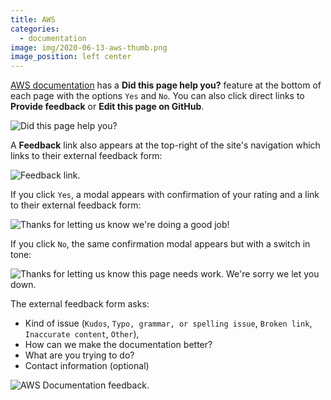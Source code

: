 ```yaml
---
title: AWS
categories:
  - documentation
image: img/2020-06-13-aws-thumb.png
image_position: left center
---
```


<!-- extra-eyes ignore provide -->

[AWS documentation](https://docs.aws.amazon.com/) has a **Did this page help you?** feature at the bottom of each page with the options `Yes` and `No`. You can also click direct links to **Provide feedback** or **Edit this page on GitHub**.

![Did this page help you?](/feedback-library/img/2020-06-13-aws.png)

A **Feedback** link also appears at the top-right of the site's navigation which links to their external feedback form:

![Feedback link.](/feedback-library/img/2020-06-13-aws-1.png)

If you click `Yes`, a modal appears with confirmation of your rating and a link to their external feedback form:

![Thanks for letting us know we're doing a good job!](/feedback-library/img/2020-06-13-aws-2.png)

If you click `No`, the same confirmation modal appears but with a switch in tone:

![Thanks for letting us know this page needs work. We're sorry we let you down.](/feedback-library/img/2020-06-13-aws-3.png)

The external feedback form asks:

- Kind of issue (`Kudos`, `Typo, grammar, or spelling issue`, `Broken link`, `Inaccurate content`, `Other`),
- How can we make the documentation better?
- What are you trying to do?
- Contact information (optional)

![AWS Documentation feedback.](/feedback-library/img/2020-06-13-aws-4.png)
